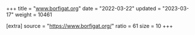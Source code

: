 +++
title = "www.borfigat.org"
date = "2022-03-22"
updated = "2023-03-17"
weight = 10461

[extra]
source = "https://www.borfigat.org/"
ratio = 61
size = 10
+++
